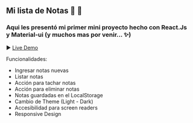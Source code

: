 ## Mi lista de Notas  :speech_balloon: :metal:

### Aqui les presentó mi primer mini proyecto hecho con React.Js y Material-ui (y muchos mas por venir... :sparkles:)

:arrow_forward: [Live Demo](https://mis-notas.netlify.app/)

Funcionalidades:
- Ingresar notas nuevas
- Listar notas
- Acción para tachar notas
- Acción para eliminar notas
- Notas guardadas en el LocalStorage
- Cambio de Theme (Light - Dark)
- Accesibilidad para screen readers
- Responsive Design






